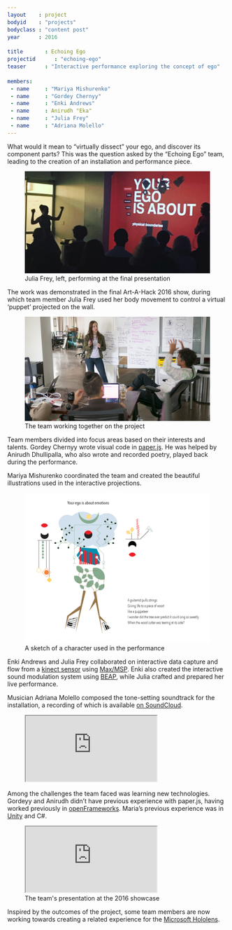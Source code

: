 ```yaml
---
layout    : project
bodyid    : "projects"
bodyclass : "content post"
year      : 2016

title       : Echoing Ego
projectid      : "echoing-ego"
teaser		: "Interactive performance exploring the concept of ego"

members:
 - name     : "Mariya Mishurenko"
 - name     : "Gordey Chernyy"
 - name     : "Enki Andrews"
 - name     : Anirudh "Eka"
 - name     : "Julia Frey"
 - name     : "Adriana Molello"
---
```


What would it mean to “virtually dissect” your ego, and discover its component parts? This was the question asked by the “Echoing Ego” team, leading to the creation of an installation and performance piece.

<figure>
	<img src="/images/projects/2016/echoing-ego/your-ego.jpg" alt="The team’s performance at the final presentation" />
	<figcaption>Julia Frey, left, performing at the final presentation</figcaption>
</figure>

The work was demonstrated in the final Art-A-Hack 2016 show, during which team member Julia Frey used her body movement to control a virtual ‘puppet’ projected on the wall.

<figure>
	<img src="/images/projects/2016/echoing-ego/team.jpg" alt="The team working together on the project" />
	<figcaption>The team working together on the project</figcaption>
</figure>

Team members divided into focus areas based on their interests and talents. Gordey Chernyy wrote visual code in [paper.js](http://paperjs.org/). He was helped by Anirudh Dhullipalla, who also wrote and recorded poetry, played back during the performance.

Mariya Mishurenko coordinated the team and created the beautiful illustrations used in the interactive projections.

<figure>
	<img src="/images/projects/2016/echoing-ego/emotions.png" alt="A sketch of a character used in the performance" />
	<figcaption>A sketch of a character used in the performance</figcaption>
</figure>

Enki Andrews and Julia Frey collaborated on interactive data capture and flow from a [kinect sensor](https://en.wikipedia.org/wiki/Kinect) using [Max/MSP](https://cycling74.com/products/max/). Enki also created the interactive sound modulation system using [BEAP](https://github.com/stretta/BEAP/wiki/BEAP-Modular---Overview-and-Install), while Julia crafted and prepared her live performance.

Musician Adriana Molello composed the tone-setting soundtrack for the installation, a recording of which is available [on SoundCloud](https://soundcloud.com/dirtydawn/echoing-ego).

<figure>
	<iframe src="https://w.soundcloud.com/player/?url=https%3A//api.soundcloud.com/tracks/284195203&amp;auto_play=false&amp;hide_related=false&amp;show_comments=true&amp;show_user=true&amp;show_reposts=false&amp;visual=true"></iframe>
</figure>

Among the challenges the team faced was learning new technologies. Gordeyy and Anirudh didn’t have previous experience with paper.js, having worked previously in [openFrameworks](http://openframeworks.cc/). Maria’s previous experience was in [Unity](http://unity3d.com) and C#.

<figure class="video ratio-55 with-caption">
	<iframe src="https://www.youtube.com/embed/sFCK4MQtIhI" allowfullscreen></iframe>
	<figcaption>The team's presentation at the 2016 showcase</figcaption>
</figure>

Inspired by the outcomes of the project, some team members are now working towards creating a related experience for the [Microsoft Hololens](https://www.microsoft.com/microsoft-hololens/).
